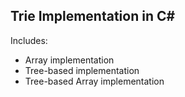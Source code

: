 ## Trie Implementation in C\#

Includes:
- Array implementation
- Tree-based implementation
- Tree-based Array implementation
